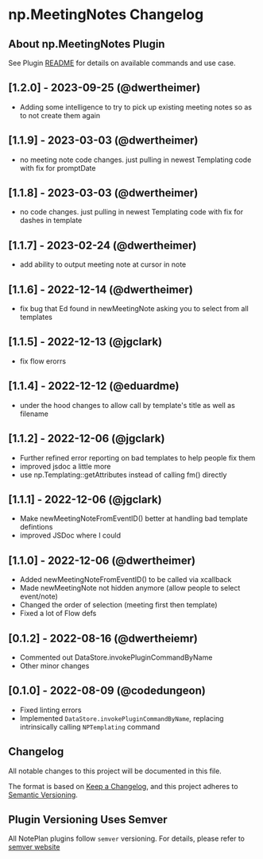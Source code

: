 # np.MeetingNotes Changelog

## About np.MeetingNotes Plugin

See Plugin [README](https://github.com/NotePlan/plugins/blob/main/np.MeetingNotes/README.md) for details on available commands and use case.

## [1.2.0] - 2023-09-25 (@dwertheimer)

- Adding some intelligence to try to pick up existing meeting notes so as to not create them again

## [1.1.9] - 2023-03-03 (@dwertheimer)

- no meeting note code changes. just pulling in newest Templating code with fix for promptDate

## [1.1.8] - 2023-03-03 (@dwertheimer)

- no code changes. just pulling in newest Templating code with fix for dashes in template

## [1.1.7] - 2023-02-24 (@dwertheimer)

- add ability to output meeting note at cursor in <current> note

## [1.1.6] - 2022-12-14 (@dwertheimer)

- fix bug that Ed found in newMeetingNote asking you to select from all templates

## [1.1.5] - 2022-12-13 (@jgclark)

- fix flow erorrs

## [1.1.4] - 2022-12-12 (@eduardme)

- under the hood changes to allow call by template's title as well as filename

## [1.1.2] - 2022-12-06 (@jgclark)

- Further refined error reporting on bad templates to help people fix them
- improved jsdoc a little more
- use np.Templating::getAttributes instead of calling fm() directly

## [1.1.1] - 2022-12-06 (@jgclark)

- Make newMeetingNoteFromEventID() better at handling bad template defintions
- improved JSDoc where I could

## [1.1.0] - 2022-12-06 (@dwertheimer)

- Added newMeetingNoteFromEventID() to be called via xcallback
- Made newMeetingNote not hidden anymore (allow people to select event/note)
- Changed the order of selection (meeting first then template)
- Fixed a lot of Flow defs

## [0.1.2] - 2022-08-16 (@dwertheiemr)

- Commented out DataStore.invokePluginCommandByName
- Other minor changes

## [0.1.0] - 2022-08-09 (@codedungeon)

- Fixed linting errors
- Implemented `DataStore.invokePluginCommandByName`, replacing intrinsically calling `NPTemplating` command

## Changelog

All notable changes to this project will be documented in this file.

The format is based on [Keep a Changelog](https://keepachangelog.com/en/1.0.0/),
and this project adheres to [Semantic Versioning](https://semver.org/spec/v2.0.0.html).

## Plugin Versioning Uses Semver

All NotePlan plugins follow `semver` versioning. For details, please refer to [semver website](https://semver.org/)
